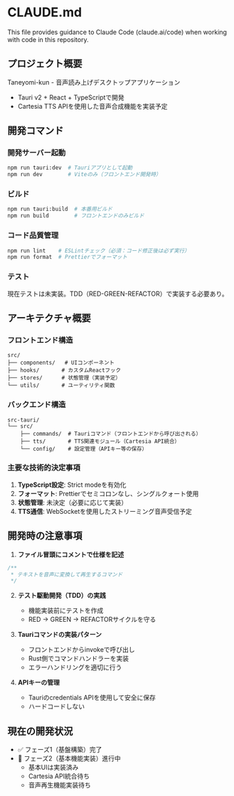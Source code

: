 # CLAUDE.md

This file provides guidance to Claude Code (claude.ai/code) when working with code in this repository.

## プロジェクト概要

Taneyomi-kun - 音声読み上げデスクトップアプリケーション
- Tauri v2 + React + TypeScriptで開発
- Cartesia TTS APIを使用した音声合成機能を実装予定

## 開発コマンド

### 開発サーバー起動
```bash
npm run tauri:dev  # Tauriアプリとして起動
npm run dev        # Viteのみ（フロントエンド開発時）
```

### ビルド
```bash
npm run tauri:build  # 本番用ビルド
npm run build        # フロントエンドのみビルド
```

### コード品質管理
```bash
npm run lint    # ESLintチェック（必須：コード修正後は必ず実行）
npm run format  # Prettierでフォーマット
```

### テスト
現在テストは未実装。TDD（RED-GREEN-REFACTOR）で実装する必要あり。

## アーキテクチャ概要

### フロントエンド構造
```
src/
├── components/   # UIコンポーネント
├── hooks/       # カスタムReactフック
├── stores/      # 状態管理（実装予定）
└── utils/       # ユーティリティ関数
```

### バックエンド構造
```
src-tauri/
└── src/
    ├── commands/  # Tauriコマンド（フロントエンドから呼び出される）
    ├── tts/       # TTS関連モジュール（Cartesia API統合）
    └── config/    # 設定管理（APIキー等の保存）
```

### 主要な技術的決定事項

1. **TypeScript設定**: Strict modeを有効化
2. **フォーマット**: Prettierでセミコロンなし、シングルクォート使用
3. **状態管理**: 未決定（必要に応じて実装）
4. **TTS通信**: WebSocketを使用したストリーミング音声受信予定

## 開発時の注意事項

1. **ファイル冒頭にコメントで仕様を記述**
```ts
/**
 * テキストを音声に変換して再生するコマンド
 */
```

2. **テスト駆動開発（TDD）の実践**
   - 機能実装前にテストを作成
   - RED → GREEN → REFACTORサイクルを守る

3. **Tauriコマンドの実装パターン**
   - フロントエンドからinvokeで呼び出し
   - Rust側でコマンドハンドラーを実装
   - エラーハンドリングを適切に行う

4. **APIキーの管理**
   - Tauriのcredentials APIを使用して安全に保存
   - ハードコードしない

## 現在の開発状況

- ✅ フェーズ1（基盤構築）完了
- 🚧 フェーズ2（基本機能実装）進行中
  - 基本UIは実装済み
  - Cartesia API統合待ち
  - 音声再生機能実装待ち